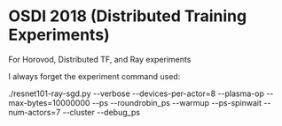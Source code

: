 # OSDI 2018 (Distributed Training Experiments)

For Horovod, Distributed TF, and Ray experiments


I always forget the experiment command used: 

./resnet101-ray-sgd.py --verbose --devices-per-actor=8 --plasma-op --max-bytes=10000000 --ps --roundrobin_ps --warmup --ps-spinwait --num-actors=7 --cluster --debug_ps
